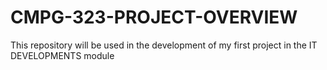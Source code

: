 # CMPG-323-PROJECT-OVERVIEW
This repository will be used in the development of my first project in the IT DEVELOPMENTS module
